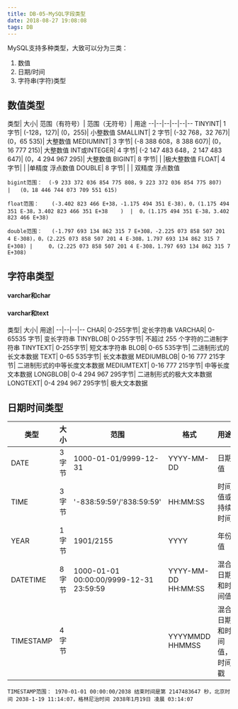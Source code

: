 ```yaml
---
title: DB-05-MySQL字段类型
date: 2018-08-27 19:08:08
tags: DB
---
```


MySQL支持多种类型，大致可以分为三类：
1. 数值
2. 日期/时间
3. 字符串(字符)类型

## 数值类型
类型|	大小|	范围（有符号）|	范围（无符号）|	用途
--|--|--|--|--|--
TINYINT|	1 字节|	(-128，127)|	(0，255)|	小整数值
SMALLINT|	2 字节|	(-32 768，32 767)|	(0，65 535)|	大整数值
MEDIUMINT|	3 字节|	(-8 388 608，8 388 607)|	(0，16 777 215)|	大整数值
INT或INTEGER|	4 字节|	(-2 147 483 648，2 147 483 647)|	(0，4 294 967 295)|	大整数值
BIGINT|	8 字节|	|	|极大整数值
FLOAT|	4 字节| |	|单精度 浮点数值
DOUBLE|	8 字节|	|   | 双精度 浮点数值


```
bigint范围：  (-9 233 372 036 854 775 808，9 223 372 036 854 775 807)   |	(0，18 446 744 073 709 551 615)

float范围： 	(-3.402 823 466 E+38，-1.175 494 351 E-38)，0，(1.175 494 351 E-38，3.402 823 466 351 E+38    )  |	0，(1.175 494 351 E-38，3.402 823 466 E+38)

double范围：	(-1.797 693 134 862 315 7 E+308，-2.225 073 858 507 201 4 E-308)，0，(2.225 073 858 507 201 4 E-308，1.797 693 134 862 315 7 E+308)	|     0，(2.225 073 858 507 201 4 E-308，1.797 693 134 862 315 7 E+308)
```

## 字符串类型
#### varchar和char

#### varchar和text

类型|	大小| 用途|
--|--|--|--
CHAR|	0-255字节|	定长字符串
VARCHAR|	0-65535 字节|	变长字符串
TINYBLOB|	0-255字节|	不超过 255 个字符的二进制字符串
TINYTEXT|	0-255字节|	短文本字符串
BLOB|	0-65 535字节|	二进制形式的长文本数据
TEXT|	0-65 535字节|	长文本数据
MEDIUMBLOB|	0-16 777 215字节|	二进制形式的中等长度文本数据
MEDIUMTEXT|	0-16 777 215字节|	中等长度文本数据
LONGBLOB|	0-4 294 967 295字节|	二进制形式的极大文本数据
LONGTEXT|	0-4 294 967 295字节|	极大文本数据

## 日期时间类型
类型|	大小| 范围|	格式|	用途
--|--|--|--|--
DATE|	3字节|	1000-01-01/9999-12-31|	YYYY-MM-DD|	日期值
TIME|	3字节|	'-838:59:59'/'838:59:59'|	HH:MM:SS|	时间值或持续时间
YEAR|	1字节|	1901/2155|	YYYY|	年份值
DATETIME|	8字节|	1000-01-01 00:00:00/9999-12-31 23:59:59	|YYYY-MM-DD HH:MM:SS|	混合日期和时间值
TIMESTAMP|	4字节|	| YYYYMMDD HHMMSS|	混合日期和时间值，时间戳



```
TIMESTAMP范围： 1970-01-01 00:00:00/2038 结束时间是第 2147483647 秒，北京时间 2038-1-19 11:14:07，格林尼治时间 2038年1月19日 凌晨 03:14:07
```
